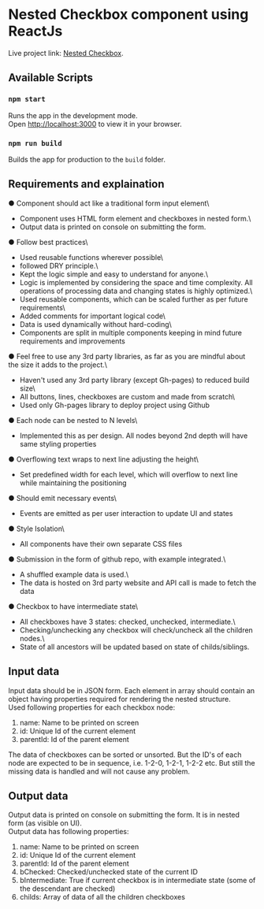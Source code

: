 # Nested Checkbox component using ReactJs

Live project link: [Nested Checkbox](https://pradeep17jadhav.github.io/Nested_Checkbox).

## Available Scripts

### `npm start`

Runs the app in the development mode.\
Open [http://localhost:3000](http://localhost:3000) to view it in your browser.

### `npm run build`

Builds the app for production to the `build` folder.


## Requirements and explaination
● Component should act like a traditional form input element\
- Component uses HTML form element and checkboxes in nested form.\
- Output data is printed on console on submitting the form.

● Follow best practices\
- Used reusable functions wherever possible\
- followed DRY principle.\
- Kept the logic simple and easy to understand for anyone.\
- Logic is implemented by considering the space and time complexity. All operations of processing data and changing states is highly optimized.\
- Used reusable components, which can be scaled further as per future requirements\
- Added comments for important logical code\
- Data is used dynamically without hard-coding\
- Components are split in multiple components keeping in mind future requirements and improvements

● Feel free to use any 3rd party libraries, as far as you are mindful about the size it adds to the project.\
- Haven't used any 3rd party library (except Gh-pages) to reduced build size\
- All buttons, lines, checkboxes are custom and made from scratch\
- Used only Gh-pages library to deploy project using Github

● Each node can be nested to N levels\
- Implemented this as per design. All nodes beyond 2nd depth will have same styling properties

● Overflowing text wraps to next line adjusting the height\
- Set predefined width for each level, which will overflow to next line while maintaining the positioning

● Should emit necessary events\
- Events are emitted as per user interaction to update UI and states

● Style Isolation\
- All components have their own separate CSS files

● Submission in the form of github repo, with example integrated.\
- A shuffled example data is used.\
- The data is hosted on 3rd party website and API call is made to fetch the data

● Checkbox to have intermediate state\
- All checkboxes have 3 states: checked, unchecked, intermediate.\
- Checking/unchecking any checkbox will check/uncheck all the children nodes.\
- State of all ancestors will be updated based on state of childs/siblings.


## Input data
Input data should be in JSON form. Each element in array should contain an object having properties required for rendering the nested structure.\
Used following properties for each checkbox node:
1. name: Name to be printed on screen
2. id: Unique Id of the current element
3. parentId: Id of the parent element

The data of checkboxes can be sorted or unsorted. But the ID's of each node are expected to be in sequence, i.e. 1-2-0, 1-2-1, 1-2-2 etc. But still the missing data is handled and will not cause any problem.


## Output data
Output data is printed on console on submitting the form. It is in nested form (as visible on UI).\
Output data has following properties:
1. name: Name to be printed on screen
2. id: Unique Id of the current element
3. parentId: Id of the parent element
4. bChecked: Checked/unchecked state of the current ID
5. bIntermediate: True if current checkbox is in intermediate state (some of the descendant are checked)
6. childs: Array of data of all the children checkboxes